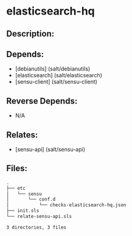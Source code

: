 # elasticsearch-hq

## Description:



## Depends:

  -  [debianutils] (salt/debianutils)
  -  [elasticsearch] (salt/elasticsearch)
  -  [sensu-client] (salt/sensu-client)

## Reverse Depends:

  -  N/A

## Relates:

  -  [sensu-api] (salt/sensu-api)

## Files:

```bash
.
├── etc
│   └── sensu
│       └── conf.d
│           └── checks-elasticsearch-hq.json
├── init.sls
└── relate-sensu-api.sls

3 directories, 3 files
```
